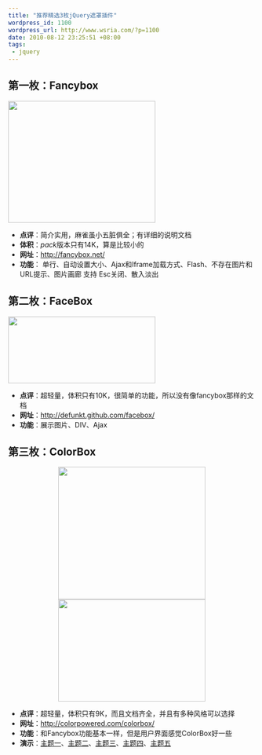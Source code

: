 ```yaml
--- 
title: "推荐精选3枚jQuery遮罩插件"
wordpress_id: 1100
wordpress_url: http://www.wsria.com/?p=1100
date: 2010-08-12 23:25:51 +08:00
tags: 
 - jquery
---
```

<h2>第一枚：Fancybox</h2>
<a href="http://www.kafeitu.me/files/2010/08/fancybox2.png"><img class="aligncenter size-medium wp-image-1098" title="fancybox2" src="http://www.kafeitu.me/files/2010/08/fancybox2-300x248.png" alt="" width="300" height="248" /></a>
<ul>
	<li><strong>点评</strong>：简介实用，麻雀虽小五脏俱全；有详细的说明文档</li>
	<li><strong>体积</strong>：<em>pack</em>版本只有14K，算是比较小的</li>
	<li><strong>网址</strong>：<a title="简介、实用的Fancybox" href="http://fancybox.net/" target="_blank">http://fancybox.net/</a></li>
	<li><strong>功能</strong>：
单行、自动设置大小、Ajax和Iframe加载方式、Flash、不存在图片和URL提示、图片画廊
支持 Esc关闭、散入淡出</li>
</ul>
<h2>第二枚：FaceBox</h2>
<a href="http://www.kafeitu.me/files/2010/08/facebox2.png"><img class="aligncenter size-medium wp-image-1102" title="facebox2" src="http://www.kafeitu.me/files/2010/08/facebox2-300x136.png" alt="" width="300" height="136" /></a>
<ul>
	<li><strong>点评</strong>：超轻量，体积只有10K，很简单的功能，所以没有像fancybox那样的文档</li>
	<li><strong>网址</strong>：<a href="http://defunkt.github.com/facebox/">http://defunkt.github.com/facebox/</a></li>
	<li><strong>功能</strong>：展示图片、DIV、Ajax</li>
</ul>
<h2>第三枚：ColorBox</h2>
<p style="text-align: center;"><a href="http://www.kafeitu.me/files/2010/08/colorbox2.png"><img class="size-medium wp-image-1104 aligncenter" title="colorbox2" src="http://www.kafeitu.me/files/2010/08/colorbox2-300x270.png" alt="" width="300" height="270" /></a><a href="http://www.kafeitu.me/files/2010/08/colorbox1.png"><img class="size-medium wp-image-1103 aligncenter" title="colorbox1" src="http://www.kafeitu.me/files/2010/08/colorbox1-300x208.png" alt="" width="300" height="208" /></a></p>

<ul>
	<li><strong>点评</strong>：超轻量，体积只有9K，而且文档齐全，并且有多种风格可以选择</li>
	<li><strong>网址</strong>：<a href="http://colorpowered.com/colorbox/">http://colorpowered.com/colorbox/</a></li>
	<li><strong>功能</strong>：和Fancybox功能基本一样，但是用户界面感觉ColorBox好一些</li>
	<li><strong>演示</strong>：<a href="http://colorpowered.com/colorbox/core/example1/index.html" target="_blank">主题一</a>、<a href="http://colorpowered.com/colorbox/core/example2/index.html" target="_blank">主题二</a>、<a href="http://colorpowered.com/colorbox/core/example3/index.html" target="_blank">主题三</a>、<a href="http://colorpowered.com/colorbox/core/example4/index.html" target="_blank">主题四</a>、<a href="http://colorpowered.com/colorbox/core/example5/index.html" target="_blank">主题五</a></li>
</ul>
